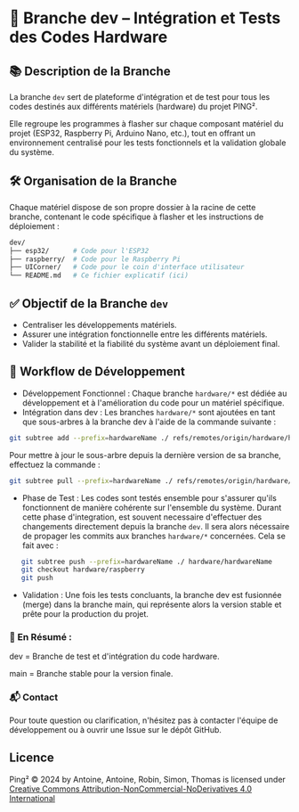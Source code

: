# 🚀 Branche dev – Intégration et Tests des Codes Hardware
## 📚 Description de la Branche
La branche ```dev``` sert de plateforme d'intégration et de test pour tous les codes destinés aux différents matériels (hardware) du projet PING².

Elle regroupe les programmes à flasher sur chaque composant matériel du projet (ESP32, Raspberry Pi, Arduino Nano, etc.), tout en offrant un environnement centralisé pour les tests fonctionnels et la validation globale du système.

## 🛠️ Organisation de la Branche
Chaque matériel dispose de son propre dossier à la racine de cette branche, contenant le code spécifique à flasher et les instructions de déploiement :

```bash
dev/
├── esp32/      # Code pour l'ESP32
├── raspberry/  # Code pour le Raspberry Pi
├── UICorner/   # Code pour le coin d'interface utilisateur
└── README.md   # Ce fichier explicatif (ici)
```

## ✅ Objectif de la Branche ```dev```
- Centraliser les développements matériels.
- Assurer une intégration fonctionnelle entre les différents matériels.
- Valider la stabilité et la fiabilité du système avant un déploiement final.
  
## 🔄 Workflow de Développement
- Développement Fonctionnel : Chaque branche ```hardware/*``` est dédiée au développement et à l'amélioration du code pour un matériel spécifique.
- Intégration dans dev : Les branches ```hardware/*``` sont ajoutées en tant que sous-arbres à la branche dev à l'aide de la commande suivante :
 ```bash
git subtree add --prefix=hardwareName ./ refs/remotes/origin/hardware/hardwareName
```
Pour mettre à jour le sous-arbre depuis la dernière version de sa branche, effectuez la commande :
 ```bash
git subtree pull --prefix=hardwareName ./ refs/remotes/origin/hardware/hardwareName
```
- Phase de Test : Les codes sont testés ensemble pour s'assurer qu'ils fonctionnent de manière cohérente sur l'ensemble du système. Durant cette phase d'integration, est souvent necessaire d'effectuer des changements directement depuis la branche `dev`. Il sera alors nécessaire de propager les commits aux branches ```hardware/*``` concernées. Cela se fait avec :
```bash
   git subtree push --prefix=hardwareName ./ hardware/hardwareName
   git checkout hardware/raspberry
   git push
```
- Validation : Une fois les tests concluants, la branche dev est fusionnée (merge) dans la branche main, qui représente alors la version stable et prête pour la production du projet.

### 🎯 En Résumé :
dev = Branche de test et d'intégration du code hardware.

main = Branche stable pour la version finale.


### 📬 Contact
Pour toute question ou clarification, n'hésitez pas à contacter l'équipe de développement ou à ouvrir une Issue sur le dépôt GitHub.

## Licence

Ping² © 2024 by Antoine, Antoine, Robin, Simon, Thomas is licensed under [Creative Commons Attribution-NonCommercial-NoDerivatives 4.0 International](https://creativecommons.org/licenses/by-nc-nd/4.0/)
